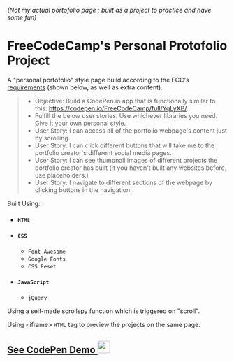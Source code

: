_(Not my actual portofolio page ; built as a project to practice and have some fun)_
# FreeCodeCamp's Personal Protofolio Project

A "personal portofolio" style page build according to the FCC's <a href="https://www.freecodecamp.org/challenges/build-a-personal-portfolio-webpage">requirements</a> (shown below, as well as extra content).


> * Objective: Build a CodePen.io app that is functionally similar to this: https://codepen.io/FreeCodeCamp/full/YqLyXB/.
> * Fulfill the below user stories. Use whichever libraries you need. Give it your own personal style.
> * User Story: I can access all of the portfolio webpage's content just by scrolling.
> * User Story: I can click different buttons that will take me to the portfolio creator's different social media pages.
> * User Story: I can see thumbnail images of different projects the portfolio creator has built (if you haven't built any websites before, use placeholders.)
> * User Story: I navigate to different sections of the webpage by clicking buttons in the navigation.

Built Using:

* #### `HTML`
* #### `CSS`
  * `Font Awesome`
  * `Google Fonts`
  * `CSS Reset`
* #### `JavaScript`
  * `jQuery`
  
 
 
Using a self-made scrollspy function which is triggered on "scroll".

Using \<iframe\> `HTML` tag to preview the projects on the same page.

## <a href="https://codepen.io/Slitthe/full/aLxBKQ/">See CodePen Demo <img src="https://codepen.io/favicons/favicon-192x192.png" width="28"></a> 

